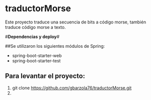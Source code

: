 # traductorMorse

Este proyecto traduce una secuencia de bits a código morse, también traduce código morse a texto.

#**Dependencias y deploy**#

##Se utilizaron los siguientes módulos de Spring:
* spring-boot-starter-web
* spring-boot-starter-test

## Para levantar el proyecto:
1. git clone https://github.com/gbarzola76/traductorMorse.git
2.  